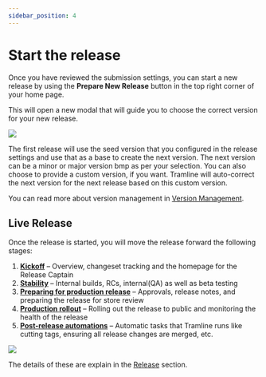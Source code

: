```yaml
---
sidebar_position: 4
---
```


# Start the release

Once you have reviewed the submission settings, you can start a new release by using the **Prepare New Release** button in the top right corner of your home page.

This will open a new modal that will guide you to choose the correct version for your new release.

![](/img/prepare-new-release.png)

The first release will use the seed version that you configured in the release settings and use that as a base to create the next version. The next version can be a minor or major version bmp as per your selection. You can also choose to provide a custom version, if you want. Tramline will auto-correct the next version for the next release based on this custom version.

You can read more about version management in [Version Management](/using-tramline/version-management).

## Live Release

Once the release is started, you will move the release forward the following stages:

1. [**Kickoff**](/using-tramline/release/kickoff) – Overview, changeset tracking and the homepage for the Release Captain
2. [**Stability**](/using-tramline/release/stability) – Internal builds, RCs, internal(QA) as well as beta testing
3. [**Preparing for production release**](/using-tramline/release/metadata) – Approvals, release notes, and preparing the release for store review
4. [**Production rollout**](/using-tramline/release/store-releases) – Rolling out the release to public and monitoring the health of the release
5. [**Post-release automations**](/using-tramline/release/finalization) – Automatic tasks that Tramline runs like cutting tags, ensuring all release changes are merged, etc.

![](/img/live-release.png)

The details of these are explain in the [Release](/using-tramline/release) section.

